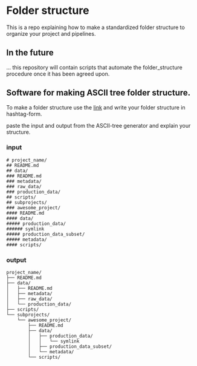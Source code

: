 # Folder structure

This is a repo explaining how to make a standardized folder structure to organize your project and pipelines.

## In the future

... this repository will contain scripts that automate the folder_structure procedure once it has been agreed upon.

## Software for making ASCII tree folder structure.

To make a folder structure use the [link](https://codepen.io/weizhenye/details/eoYvye) and write your folder structure in hashtag-form.

paste the input and output from the ASCII-tree generator and explain your structure.

### input

```
# project_name/
## README.md
## data/
### README.md
### metadata/
### raw_data/
### production_data/
## scripts/
## subprojects/
### awesome_project/
#### README.md
#### data/
##### production_data/
###### symlink
##### production_data_subset/
##### metadata/
#### scripts/

```

### output

```
project_name/
├── README.md
├── data/
│   ├── README.md
│   ├── metadata/
│   ├── raw_data/
│   └── production_data/
├── scripts/
└── subprojects/
    └── awesome_project/
        ├── README.md
        ├── data/
        │   ├── production_data/
        │   │   └── symlink
        │   ├── production_data_subset/
        │   └── metadata/
        └── scripts/
```
